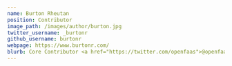 ```yaml
---
name: Burton Rheutan
position: Contributor
image_path: /images/author/burton.jpg
twitter_username: _burtonr
github_username: burtonr
webpage: https://www.burtonr.com/
blurb: Core Contributor <a href="https://twitter.com/openfaas">@openfaas</a>. DevOps Lead <a href="https://118118money.com">@118 118 Money</a>
---
```

